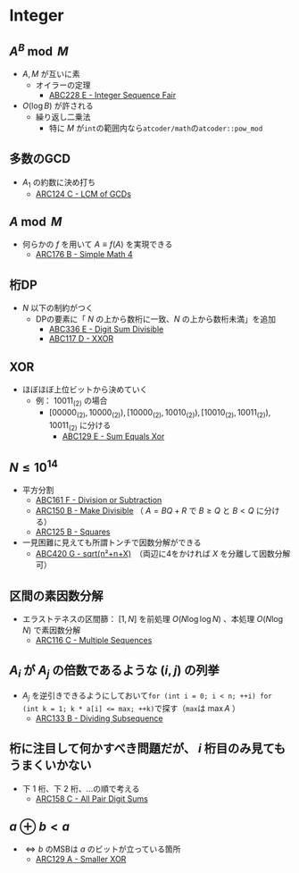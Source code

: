 # Integer

## $A^B \bmod M$
- $A, M$ が互いに素
  - オイラーの定理
    - [ABC228 E - Integer Sequence Fair](https://atcoder.jp/contests/abc228/tasks/abc228_e)
- $O(\log B)$ が許される
  - 繰り返し二乗法
    - 特に $M$ が`int`の範囲内なら`atcoder/math`の`atcoder::pow_mod`

## 多数のGCD
- $A_1$ の約数に決め打ち
  - [ARC124 C - LCM of GCDs](https://atcoder.jp/contests/arc124/tasks/arc124_c)

## $A \bmod M$
- 何らかの $f$ を用いて $A \equiv f(A)$ を実現できる
  - [ARC176 B - Simple Math 4](https://atcoder.jp/contests/arc176/tasks/arc176_b)

## 桁DP
- $N$ 以下の制約がつく
  - DPの要素に「 $N$ の上から数桁に一致、$N$ の上から数桁未満」を追加
    - [ABC336 E - Digit Sum Divisible](https://atcoder.jp/contests/abc336/tasks/abc336_e)
    - [ABC117 D - XXOR](https://atcoder.jp/contests/abc117/tasks/abc117_d)

## XOR
- ほぼほぼ上位ビットから決めていく
  - 例： $10011_{(2)}$ の場合
    - $[00000_{(2)}, 10000_{(2)}), [10000_{(2)}, 10010_{(2)}), [10010_{(2)}, 10011_{(2)}), 10011_{(2)}$ に分ける
      - [ABC129 E - Sum Equals Xor](https://atcoder.jp/contests/abc129/tasks/abc129_e)

## $N \leq 10^{14}$
- 平方分割
  - [ABC161 F - Division or Subtraction](https://atcoder.jp/contests/abc161/tasks/abc161_f)
  - [ARC150 B - Make Divisible](https://atcoder.jp/contests/arc150/tasks/arc150_b) （ $A = BQ+R$ で $B \geq Q$ と $B < Q$ に分ける）
  - [ARC125 B - Squares](https://atcoder.jp/contests/arc125/tasks/arc125_b)
- 一見困難に見えても所謂トンチで因数分解ができる
  - [ABC420 G - sqrt(n²+n+X)](https://atcoder.jp/contests/abc420/tasks/abc420_g)　（両辺に4をかければ $X$ を分離して因数分解可）


## 区間の素因数分解
- エラストテネスの区間篩： $[1, N]$ を前処理 $O(N \log \log N)$ 、本処理 $O(N \log N)$ で素因数分解
  - [ARC116 C - Multiple Sequences](https://atcoder.jp/contests/arc116/tasks/arc116_c)

## $A_i$ が $A_j$ の倍数であるような $(i, j)$ の列挙
- $A_j$ を逆引きできるようにしておいて`for (int i = 0; i < n; ++i) for (int k = 1; k * a[i] <= max; ++k)`で探す（`max`は $\max A$ ） 
  - [ARC133 B - Dividing Subsequence](https://atcoder.jp/contests/arc133/tasks/arc133_b)

## 桁に注目して何かすべき問題だが、 $i$ 桁目のみ見てもうまくいかない
- 下 $1$ 桁、下 $2$ 桁、…の順で考える
  - [ARC158 C - All Pair Digit Sums](https://atcoder.jp/contests/arc158/tasks/arc158_c)

## $a \oplus b < a$
- $\Leftrightarrow b$ のMSBは $a$ のビットが立っている箇所
  - [ARC129 A - Smaller XOR](https://atcoder.jp/contests/arc129/tasks/arc129_a)